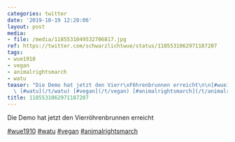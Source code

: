 ```yaml
---
categories: twitter
date: '2019-10-19 12:20:06'
layout: post
media:
- file: /media/1185531049532706817.jpg
ref: https://twitter.com/schwarzlichtwue/status/1185531062971187207
tags:
- wue1910
- vegan
- animalrightsmarch
- watu
teaser: "Die Demo hat jetzt den Vierr\xF6hrenbrunnen erreicht\n\n[#wue1910](/t/wue1910)\
  \ [#watu](/t/watu) [#vegan](/t/vegan) [#animalrightsmarch](/t/animalrightsmarch) "
title: 1185531062971187207
---
```

Die Demo hat jetzt den Vierröhrenbrunnen erreicht

[#wue1910](/t/wue1910) [#watu](/t/watu) [#vegan](/t/vegan) [#animalrightsmarch](/t/animalrightsmarch) 
